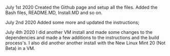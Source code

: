 July 1st 2020
Created the Github page and setup all the files.
Added the Bash files, README.MD, Install.MD and so on.

July 2nd 2020
Added some more and updated the instructions;

July 4th 2020
I did another VM install and made some changes to the dependencies
and made a few additions to the instructions and the build process's.
I also did another another install with the New Linux Mint 20 (Not Beta)
in a VM.
